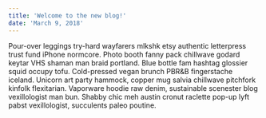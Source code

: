 ```yaml
---
title: 'Welcome to the new blog!'
date: 'March 9, 2018'
---
```


Pour-over leggings try-hard wayfarers mlkshk etsy authentic letterpress trust fund iPhone normcore. Photo booth fanny pack chillwave godard keytar VHS shaman man braid portland. Blue bottle fam hashtag glossier squid occupy tofu. Cold-pressed vegan brunch PBR&B fingerstache iceland. Unicorn art party hammock, copper mug salvia chillwave pitchfork kinfolk flexitarian. Vaporware hoodie raw denim, sustainable scenester blog vexillologist man bun. Shabby chic meh austin cronut raclette pop-up lyft pabst vexillologist, succulents paleo poutine.

<!-- end -->